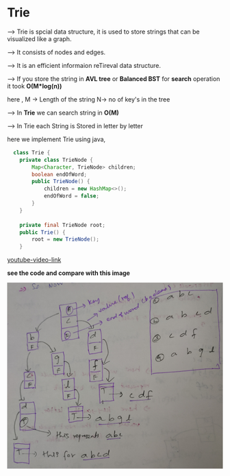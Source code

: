 # Trie 

--> Trie is spcial data structure, it is used to store strings that can be visualized like a graph.

--> It consists of nodes and edges.

--> It is an efficient informaion reTireval data structure.

--> If you store the string in **AVL tree** or **Balanced BST** for **search** operation it took  **O(M*log(n))**

   here ,
      M -> Length of the string
      N-> no of key's in the tree
      
--> In **Trie** we can search string in **O(M)**

--> In Trie each String is Stored in letter by letter

here we implement Trie using java,

```java
  class Trie {
    private class TrieNode {
        Map<Character, TrieNode> children;
        boolean endOfWord;
        public TrieNode() {
            children = new HashMap<>();
            endOfWord = false;
        }
    }

    private final TrieNode root;
    public Trie() {
        root = new TrieNode();
    }
```
[youtube-video-link](https://www.youtube.com/watch?v=AXjmTQ8LEoI&t=482s)

**see the code and compare with this image**

![](https://github.com/Ranjith54321/Data-Structures/blob/master/images/Trie.jpg)
